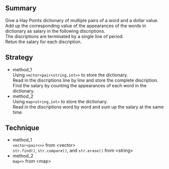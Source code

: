 ## Summary  
Give a Hay Points dictionary of multiple pairs of a word and a dollar value.   
Add up the corresponding value of the appearances of the words in dictionary as salary in the following discriptions.  
The discriptions are terminated by a single line of period.   
Retun the salary for each discription.  

##  Strategy    
- method_1  
Using `vector<pair<string,int>>` to store the dictionary.  
Read in the discriptions line by line and store the complete discription.  
Find the salary by counting the appearances of each word in the dictionary.  
- method_2  
Using `map<string,int>` to store the dictionary.  
Read in the discriptions word by word and sum up the salary at the same time.  

## Technique  
- method_1  
`vector<pair<>>` from \<vector\>  
`str.find()`, `str.compare()`, and `str.erase()` from \<string\>  
- method_2  
`map<>` from \<map\>  
